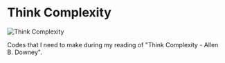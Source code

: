 # Think Complexity

![Think Complexity](http://t0.gstatic.com/images?q=tbn:ANd9GcQU2kwhnMgKsjI6jinLjA3XcQEJBbkCtcDKYGwJMfFTgGz2UqPl)

Codes that I need to make during my reading of "Think Complexity - Allen B. Downey".
